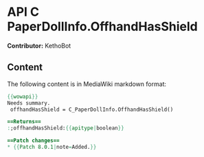 # API C PaperDollInfo.OffhandHasShield

**Contributor:** KethoBot

## Content

The following content is in MediaWiki markdown format:

```mediawiki
{{wowapi}}
Needs summary.
 offhandHasShield = C_PaperDollInfo.OffhandHasShield()

==Returns==
:;offhandHasShield:{{apitype|boolean}}

==Patch changes==
* {{Patch 8.0.1|note=Added.}}
```